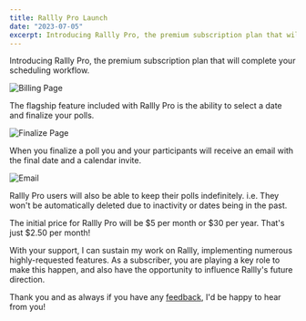 ```yaml
---
title: Rallly Pro Launch
date: "2023-07-05"
excerpt: Introducing Rallly Pro, the premium subscription plan that will complete your scheduling workflow.
---
```


Introducing Rallly Pro, the premium subscription plan that will complete your scheduling workflow.

![Billing Page](/static/images/rallly-pro-launch/billing-page.png)

The flagship feature included with Rallly Pro is the ability to select a date and finalize your polls.

![Finalize Page](/static/images/rallly-pro-launch/finalize-page.png)

When you finalize a poll you and your participants will receive an email with the final date and a calendar invite.

![Email](/static/images/rallly-pro-launch/email.png)

Rallly Pro users will also be able to keep their polls indefinitely. i.e. They won't be automatically deleted due to inactivity or dates being in the past.

The initial price for Rallly Pro will be $5 per month or $30 per year. That's just $2.50 per month!

With your support, I can sustain my work on Rallly, implementing numerous highly-requested features. As a subscriber, you are playing a key role to make this happen, and also have the opportunity to influence Rallly's future direction.

Thank you and as always if you have any [feedback](mailto:feedback@rallly.co), I'd be happy to hear from you!
